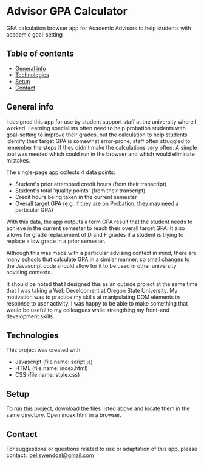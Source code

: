 # Advisor GPA Calculator
GPA calculation browser app for Academic Advisors to help students with academic goal-setting

## Table of contents

* [General info](#general-info)
* [Technologies](#technologies)
* [Setup](#setup)
* [Contact](#contact)

## General info
I designed this app for use by student support staff at the university where I worked. Learning specialists often need to help probation students with goal-setting to improve their grades, but the calculation to help students identify their target GPA is somewhat error-prone; staff often struggled to remember the steps if they didn't make the calculations very often. A simple tool was needed which could run in the browser and which would eliminate mistakes.

The single-page app collects 4 data points:

* Student's prior attempted credit hours (from their transcript)
* Student's total 'quality points' (from their transcript)
* Credit hours being taken in the current semester
* Overall target GPA (e.g. if they are on Probation, they may need a particular GPA)

With this data, the app outputs a term GPA result that the student needs to achieve in the current semester to reach their overall target GPA. It also allows for grade replacement of D and F grades if a student is trying to replace a low grade in a prior semester.

Although this was made with a particular advising context in mind, there are many schools that calculate GPA in a similar manner, so small changes to the Javascript code should allow for it to be used in other university advising contexts.

It should be noted that I designed this as an outside project at the same time that I was taking a Web Development at Oregon State University. My motivation was to practice my skills at manipulating DOM elements in response to user activity. I was happy to be able to make something that would be useful to my colleagues while strengthing my front-end development skills.

## Technologies

This project was created with:

* Javascript (file name: script.js)
* HTML (file name: index.html)
* CSS (file name: style.css)

## Setup

To run this project, download the files listed above and locate them in the same directory. Open index.html in a browser.

## Contact
For suggestions or questions related to use or adaptation of this app, please contact: joel.swenddal@gmail.com


